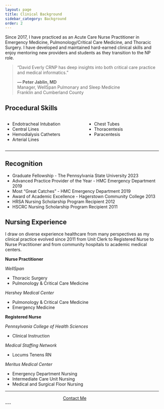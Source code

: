 ```yaml
---
layout: page
title: Clinical Background
sidebar_category: Background
order: 2
---
```


Since 2017, I have practiced as an Acute Care Nurse Practitioner in Emergency Medicine, Pulmonology/Critical Care Medicine, and 
Thoracic Surgery.  I have developed and maintained hard-earned clinical skills and enjoy mentoring new providers and students 
as they transition to the NP role. 

<div class="section">
<blockquote>
  “David Everly CRNP has deep insights into both critical care practice and medical informatics.”
<br>
    <span style="display: block; margin-top: 1em; font-weight: bold;">
      — Peter Jablin, MD
    </span>
    <span style="display: block; font-weight: normal;">
      Manager, WellSpan Pulmonary and Sleep Medicine<br>
      Franklin and Cumberland County
    </span>
  </blockquote>
</div>

## Procedural Skills

<div style="display: flex; gap: 2rem; flex-wrap: wrap;">
  <div style="flex: 1;">
    <ul>
      <li>Endotracheal Intubation</li>
      <li>Central Lines</li>
      <li>Hemodialysis Catheters</li>
      <li>Arterial Lines</li>
    </ul>
  </div>
  <div style="flex: 1;">
    <ul>
      <li>Chest Tubes</li>
      <li>Thoracentesis</li>
      <li>Paracentesis</li>
    </ul>
  </div>
</div>

---  

<div class = "section">  

<h2> Recognition </h2>
 
 <div style="flex: 1;">
    <ul>
  <li>Graduate Fellowship - The Pennsylvania State University 2023</li>
  <li>Advanced Practice Provider of the Year - HMC Emergency Department 2019</li>
  <li>Most “Great Catches” - HMC Emergency Department 2019</li>
  <li>Award of Academic Excellence - Hagerstown Community College 2013</li>
  <li>HRSA Nursing Scholarship Program Recipient 2012</li>
  <li>HSCRC Nursing Scholarship Program Recipient 2011</li>
    </ul>
  </div>
</div>

## Nursing Experience  

I draw on diverse experience healthcare from many perspectives as my clinical practice evolved since 2011 from Unit Clerk to Registered Nurse to Nurse Practitioner and from community hospitals to academic medical centers.  

**Nurse Practitioner**

*WellSpan* 
- Thoracic Surgery
- Pulmonology & Critical Care Medicine

*Hershey Medical Center*
- Pulmonology & Critical Care Medicine
- Emergency Medicine

**Registered Nurse**

*Pennsylvania College of Health Sciences*
- Clinical Instruction

*Medical Staffing Network*
- Locums Tenens RN

*Meritus Medical Center*
- Emergency Department Nursing
- Intermediate Care Unit Nursing
- Medical and Surgical Floor Nursing

---  
<div class="section" style="text-align: center;">
  <span style="display: inline-flex; align-items: center; gap: 2em;">
    <a href="mailto:dmeverly@hotmail.com" class="contact-button">
      <i class="fas fa-envelope" style="margin-right: 8px;"></i> Contact Me
    </a>
    <a href="https://github.com/dmeverly" target="_blank" rel="noopener noreferrer" aria-label="GitHub">
      <i class="fab fa-github" style="font-size: 24px;"></i>
    </a>
    <a href="https://www.linkedin.com/in/david-everly-a4aa7528a" target="_blank" rel="noopener noreferrer" aria-label="LinkedIn">
      <i class="fab fa-linkedin" style="font-size: 24px;"></i>
    </a>
  </span>
</div>
---  